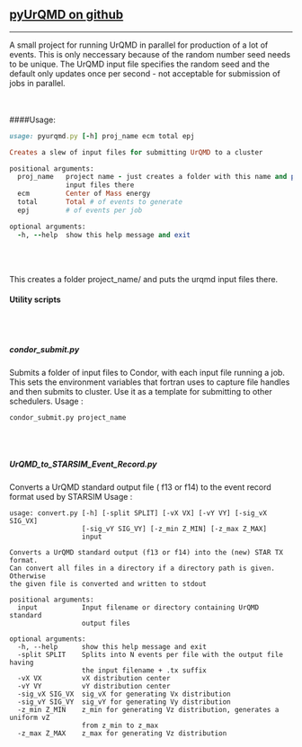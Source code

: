 ## [pyUrQMD on github](https://github.com/jdbrice/pyUrQMD) 
-----------   
A small project for running UrQMD in parallel for production of a lot of events. This is only neccessary because of the random number seed needs to be unique. The UrQMD input file specifies the random seed and the default only updates once per second - not acceptable for submission of jobs in parallel.   
<br/><br/>

####Usage:   
  
~~~ ruby
usage: pyurqmd.py [-h] proj_name ecm total epj

Creates a slew of input files for submitting UrQMD to a cluster

positional arguments:
  proj_name   project name - just creates a folder with this name and puts
              input files there
  ecm         Center of Mass energy
  total       Total # of events to generate
  epj         # of events per job

optional arguments:
  -h, --help  show this help message and exit
~~~
<br/><br/>
  
This creates a folder project_name/ and puts the urqmd input files there. 

#### Utility scripts
<br/><br/>   

##### condor_submit.py
Submits a folder of input files to Condor, with each input file running a job. This sets the environment variables that fortran uses to capture file handles and then submits to cluster. Use it as a template for submitting to other schedulers.
Usage :   

~~~
condor_submit.py project_name

~~~

<br/><br/>


##### UrQMD_to_STARSIM_Event_Record.py
Converts a UrQMD standard output file ( f13 or f14) to the event record format used by STARSIM
Usage :   


~~~
usage: convert.py [-h] [-split SPLIT] [-vX VX] [-vY VY] [-sig_vX SIG_VX]
                  [-sig_vY SIG_VY] [-z_min Z_MIN] [-z_max Z_MAX]
                  input

Converts a UrQMD standard output (f13 or f14) into the (new) STAR TX format.
Can convert all files in a directory if a directory path is given. Otherwise
the given file is converted and written to stdout

positional arguments:
  input           Input filename or directory containing UrQMD standard 
                  output files

optional arguments:
  -h, --help      show this help message and exit
  -split SPLIT    Splits into N events per file with the output file having
                  the input filename + .tx suffix
  -vX VX          vX distribution center
  -vY VY          vY distribution center
  -sig_vX SIG_VX  sig_vX for generating Vx distribution
  -sig_vY SIG_VY  sig_vY for generating Vy distribution
  -z_min Z_MIN    z_min for generating Vz distribution, generates a uniform vZ
                  from z_min to z_max
  -z_max Z_MAX    z_max for generating Vz distribution
~~~
